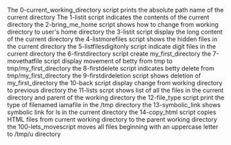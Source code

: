 The 0-current_working_directory script prints the absolute path name of the current directory
The 1-listit script indicates the contents of the current directory
the 2-bring_me_home script shows how to change from working directory to user's home directory
the 3-listit script display the long content of the current directory
the 4-listmorefiles script shows the hidden files in the current directory
the 5-listfilesdigitonly script indicate digit files in the current directory
the 6-firstdirectory script create my_first_directory
the 7-movethatfile script display movement of betty from tmp to tmp/my_first_directory
the 8-firstdelete script indicates betty delete from tmp/my_first_directory
the 9-firstdirdeletion script shows deletion of my_first_directory
the 10-back script display change from working directory to previous directory
the 11-lists scrpt shows list of all the files in the current directory and parent of the working directory
the 12-file_type script print the type of filenamed  iamafile in the /tmp directory
the 13-symbolic_link shows symbolic link for ls in the current directory
the 14-copy_html script copies HTML files from current working directory to the parent working directory
the 100-lets_movescript moves all files beginning with an uppercase letter to /tmp/u directory
